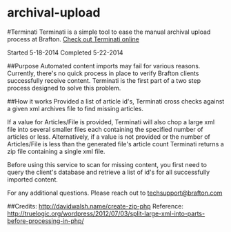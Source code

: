 archival-upload
===============
#Terminati
Terminati is a simple tool to ease the manual archival upload process at Brafton. 
[Check out Terminati online](http://tech.contentlead.com/terminati)

Started 5-18-2014
Completed 5-22-2014 

##Purpose
Automated content imports may fail for various reasons. Currently, there's no quick process in 
place to verify Brafton clients successfully receive content. Terminati is the first part of a 
two step process designed to solve this problem.  

##How it works
Provided a list of article id's, Terminati cross checks against a given xml archives file to 
find missing articles. 

If a value for Articles/File is provided, Terminati will also chop a large xml file into 
several smaller files each containing the specified number of articles or less. Alternatively, 
if a value is not provided or the number of Articles/File is less than the generated file's 
article count Terminati returns a zip file containing a single xml file.

Before using this service to scan for missing content, you first need to query the client's
database and retrieve a list of id's for all successfully imported content. 

For any additional questions. Please reach out to techsupport@brafton.com

##Credits: 
http://davidwalsh.name/create-zip-php
Reference: http://truelogic.org/wordpress/2012/07/03/split-large-xml-into-parts-before-processing-in-php/




